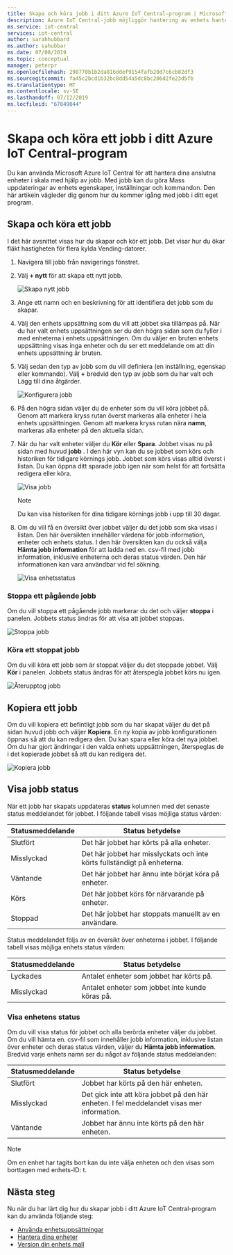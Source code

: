 ```yaml
---
title: Skapa och köra jobb i ditt Azure IoT Central-program | Microsoft Docs
description: Azure IoT Central-jobb möjliggör hantering av enhets hanterings funktioner, till exempel uppdatering av enhets egenskaper, inställningar eller körning av ett kommando.
ms.service: iot-central
services: iot-central
author: sarahhubbard
ms.author: sahubbar
ms.date: 07/08/2019
ms.topic: conceptual
manager: peterpr
ms.openlocfilehash: 298770b1b2da816ddef9154fafb20d7c6cb82df3
ms.sourcegitcommit: fa45c2bcd1b32bc8dd54a5dc8bc206d2fe23d5fb
ms.translationtype: MT
ms.contentlocale: sv-SE
ms.lasthandoff: 07/12/2019
ms.locfileid: "67849044"
---
```

# <a name="create-and-run-a-job-in-your-azure-iot-central-application"></a>Skapa och köra ett jobb i ditt Azure IoT Central-program

Du kan använda Microsoft Azure IoT Central för att hantera dina anslutna enheter i skala med hjälp av jobb. Med jobb kan du göra Mass uppdateringar av enhets egenskaper, inställningar och kommandon. Den här artikeln vägleder dig genom hur du kommer igång med jobb i ditt eget program.

## <a name="create-and-run-a-job"></a>Skapa och köra ett jobb

I det här avsnittet visas hur du skapar och kör ett jobb. Det visar hur du ökar fläkt hastigheten för flera kylda Vending-datorer.

1. Navigera till jobb från navigerings fönstret.

1. Välj **+ nytt** för att skapa ett nytt jobb.

    ![Skapa nytt jobb](./media/howto-run-a-job/createnewjob.png)

1. Ange ett namn och en beskrivning för att identifiera det jobb som du skapar.

1. Välj den enhets uppsättning som du vill att jobbet ska tillämpas på. När du har valt enhets uppsättningen ser du den högra sidan som du fyller i med enheterna i enhets uppsättningen. Om du väljer en bruten enhets uppsättning visas inga enheter och du ser ett meddelande om att din enhets uppsättning är bruten.

1. Välj sedan den typ av jobb som du vill definiera (en inställning, egenskap eller kommando). Välj **+** bredvid den typ av jobb som du har valt och Lägg till dina åtgärder.

    ![Konfigurera jobb](./media/howto-run-a-job/configurejob.png)

1. På den högra sidan väljer du de enheter som du vill köra jobbet på. Genom att markera kryss rutan överst markeras alla enheter i hela enhets uppsättningen. Genom att markera kryss rutan nära **namn**, markeras alla enheter på den aktuella sidan.

1. När du har valt enheter väljer du **Kör** eller **Spara**. Jobbet visas nu på sidan med huvud **jobb** . I den här vyn kan du se jobbet som körs och historiken för tidigare körnings jobb. Jobbet som körs visas alltid överst i listan. Du kan öppna ditt sparade jobb igen när som helst för att fortsätta redigera eller köra.

    ![Visa jobb](./media/howto-run-a-job/viewjob.png)

    > [!NOTE]
    > Du kan visa historiken för dina tidigare körnings jobb i upp till 30 dagar.

1. Om du vill få en översikt över jobbet väljer du det jobb som ska visas i listan. Den här översikten innehåller värdena för jobb information, enheter och enhets status. I den här översikten kan du också välja **Hämta jobb information** för att ladda ned en. csv-fil med jobb information, inklusive enheterna och deras status värden. Den här informationen kan vara användbar vid fel sökning.

    ![Visa enhetsstatus](./media/howto-run-a-job/downloaddetails.png)

### <a name="stop-a-running-job"></a>Stoppa ett pågående jobb

Om du vill stoppa ett pågående jobb markerar du det och väljer **stoppa** i panelen. Jobbets status ändras för att visa att jobbet stoppas.

   ![Stoppa jobb](./media/howto-run-a-job/stopjob.png)

### <a name="run-a-stopped-job"></a>Köra ett stoppat jobb

Om du vill köra ett jobb som är stoppat väljer du det stoppade jobbet. Välj **Kör** i panelen. Jobbets status ändras för att återspegla jobbet körs nu igen.

   ![Återupptog jobb](./media/howto-run-a-job/resumejob.png)

## <a name="copy-a-job"></a>Kopiera ett jobb

Om du vill kopiera ett befintligt jobb som du har skapat väljer du det på sidan huvud jobb och väljer **Kopiera**. En ny kopia av jobb konfigurationen öppnas så att du kan redigera den. Du kan spara eller köra det nya jobbet. Om du har gjort ändringar i den valda enhets uppsättningen, återspeglas de i det kopierade jobbet så att du kan redigera det.

   ![Kopiera jobb](./media/howto-run-a-job/copyjob.png)

## <a name="view-the-job-status"></a>Visa jobb status

När ett jobb har skapats uppdateras **status** kolumnen med det senaste status meddelandet för jobbet. I följande tabell visas möjliga status värden:

| Statusmeddelande       | Status betydelse                                          |
| -------------------- | ------------------------------------------------------- |
| Slutfört            | Det här jobbet har körts på alla enheter.              |
| Misslyckad               | Det här jobbet har misslyckats och inte körts fullständigt på enheterna.  |
| Väntande              | Det här jobbet har ännu inte börjat köra på enheter.         |
| Körs              | Det här jobbet körs för närvarande på enheter.             |
| Stoppad              | Det här jobbet har stoppats manuellt av en användare.           |

Status meddelandet följs av en översikt över enheterna i jobbet. I följande tabell visas möjliga enhets status värden:

| Statusmeddelande       | Status betydelse                                                     |
| -------------------- | ------------------------------------------------------------------ |
| Lyckades            | Antalet enheter som jobbet har körts på.       |
| Misslyckad               | Antalet enheter som jobbet inte kunde köras på.       |

### <a name="view-the-device-status"></a>Visa enhetens status

Om du vill visa status för jobbet och alla berörda enheter väljer du jobbet. Om du vill hämta en. csv-fil som innehåller jobb information, inklusive listan över enheter och deras status värden, väljer du **Hämta jobb information**. Bredvid varje enhets namn ser du något av följande status meddelanden:

| Statusmeddelande       | Status betydelse                                                                |
| -------------------- | ----------------------------------------------------------------------------- |
| Slutfört            | Jobbet har körts på den här enheten.                                     |
| Misslyckad               | Det gick inte att köra jobbet på den här enheten. I fel meddelandet visas mer information.  |
| Väntande              | Jobbet har ännu inte körts på den här enheten.                                   |

> [!NOTE]
> Om en enhet har tagits bort kan du inte välja enheten och den visas som borttagen med enhets-ID: t.

## <a name="next-steps"></a>Nästa steg

Nu när du har lärt dig hur du skapar jobb i ditt Azure IoT Central-program kan du använda följande steg:

- [Använda enhetsuppsättningar](howto-use-device-sets.md)
- [Hantera dina enheter](howto-manage-devices.md)
- [Version din enhets mall](howto-version-device-template.md)
